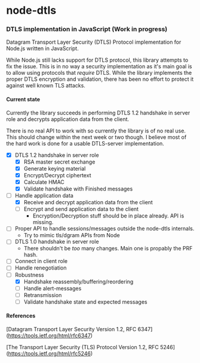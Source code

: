 
node-dtls
=========
### DTLS implementation in JavaScript (Work in progress)

Datagram Transport Layer Security (DTLS) Protocol implementation for Node.js
written in JavaScript.

While Node.js still lacks support for DTLS protocol, this library attempts to
fix the issue. This is in no way a security implementation as it's main goal is
to allow using protocols that _require_ DTLS. While the library implements the
proper DTLS encryption and validation, there has been no effort to protect it
against well known TLS attacks.

#### Current state

Currently the library succeeds in performing DTLS 1.2 handshake in server role
and decrypts application data from the client.

There is no real API to work with so currently the library is of no real use.
This should change within the next week or two though. I believe most of the
hard work is done for a usable DTLS-server implementation.

- [x] DTLS 1.2 handshake in server role
  - [x] RSA master secret exchange
  - [x] Generate keying material
  - [x] Encrypt/Decrypt ciphertext
  - [x] Calculate HMAC
  - [x] Validate handshake with Finished messages
- [ ] Handle application data
  - [x] Receive and decrypt application data from the client
  - [ ] Encrypt and send application data to the client
    - Encryption/Decryption stuff should be in place already. API is missing.
- [ ] Proper API to handle sessions/messages outside the node-dtls internals.
  - Try to mimic tls/dgram APIs from Node
- [ ] DTLS 1.0 handshake in server role
  - There shouldn't be _too_ many changes. Main one is propably the PRF hash.
- [ ] Connect in client role
- [ ] Handle renegotiation
- [ ] Robustness
  - [x] Handshake reassembly/buffering/reordering
  - [ ] Handle alert-messages
  - [ ] Retransmission
  - [ ] Validate handshake state and expected messages
  
#### References

[Datagram Transport Layer Security Version 1.2, RFC 6347]
(https://tools.ietf.org/html/rfc6347)

[The Transport Layer Security (TLS) Protocol Version 1.2, RFC 5246]
(https://tools.ietf.org/html/rfc5246)
